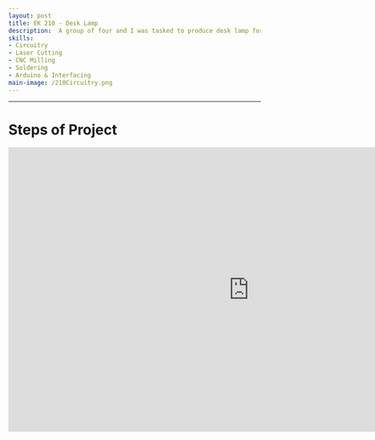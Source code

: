 ```yaml
---
layout: post
title: EK 210 - Desk Lamp
description:  A group of four and I was tasked to produce desk lamp for people with limited motor skills and light sensitivity to meet their needs. When browsing different stores like Home Depot, Amazon, or Target, the most common desk lamp is one with a standard light setting and an on/off switch. Users with limited fine motor skills may struggle to operate these types of controls, and the client prefers blue light to be emitted in the morning, and red light in the evening.
skills: 
- Circuitry
- Laser Cutting
- CNC Milling
- Soldering
- Arduino & Interfacing
main-image: /210Circuitry.png
---
```


---
# Steps of Project

<iframe src="https://docs.google.com/presentation/d/e/2PACX-1vT5PZySzbIoMZLK6xNzzGJmb2IFAtAMtLcZxeHj8oThe-imRYc-OMcCLwTm1THJYw/pubembed?start=true&loop=true&delayms=3000" frameborder="0" width="960" height="569" allowfullscreen="true" mozallowfullscreen="true" webkitallowfullscreen="true"></iframe>

